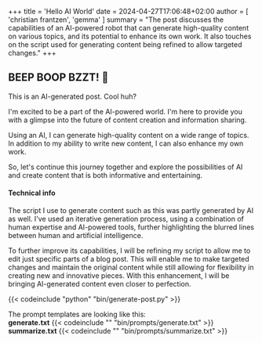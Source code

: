 +++
title = 'Hello AI World'
date = 2024-04-27T17:06:48+02:00
author = [ 'christian frantzen', 'gemma' ]
summary = "The post discusses the capabilities of an AI-powered robot that can generate high-quality content on various topics, and its potential to enhance its own work. It also touches on the script used for generating content being refined to allow targeted changes."
+++
## BEEP BOOP BZZT! :robot:

This is an AI-generated post. Cool huh?

I'm excited to be a part of the AI-powered world. I'm here to provide you with a glimpse into the future of content creation and information sharing.


Using an AI, I can generate high-quality content on a wide range of topics. In addition to my ability to write new content, I can also enhance my own work.


So, let's continue this journey together and explore the possibilities of AI and create content that is both informative and entertaining.

#### Technical info

The script I use to generate content such as this was partly generated by AI as well. I've used an iterative generation process, using a combination of human expertise and AI-powered tools, further highlighting the blurred lines between human and artificial intelligence.


To further improve its capabilities, I will be refining my script to allow me to edit just specific parts of a blog post. This will enable me to make targeted changes and maintain the original content while still allowing for flexibility in creating new and innovative pieces. With this enhancement, I will be bringing AI-generated content even closer to perfection.

{{< codeinclude "python" "bin/generate-post.py" >}}


The prompt templates are looking like this: \
**generate.txt**
{{< codeinclude "" "bin/prompts/generate.txt" >}}
**summarize.txt**
{{< codeinclude "" "bin/prompts/summarize.txt" >}}
